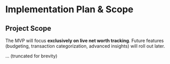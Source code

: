 # Implementation Plan & Scope

## Project Scope
The MVP will focus **exclusively on live net worth tracking**. Future features (budgeting, transaction categorization, advanced insights) will roll out later.

... (truncated for brevity)
